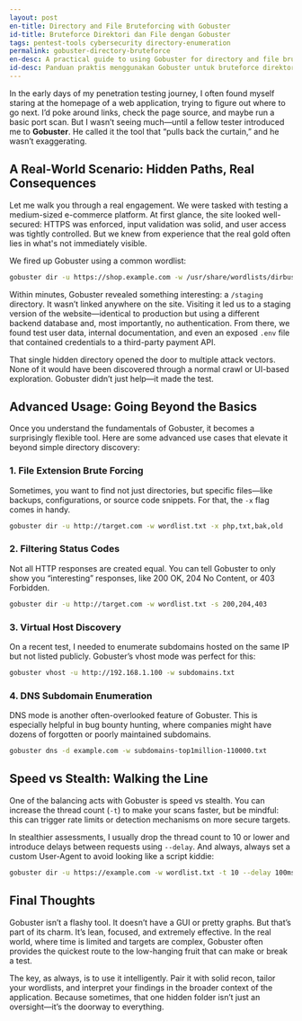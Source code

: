 ```yaml
---
layout: post
en-title: Directory and File Bruteforcing with Gobuster
id-title: Bruteforce Direktori dan File dengan Gobuster
tags: pentest-tools cybersecurity directory-enumeration
permalink: gobuster-directory-bruteforce
en-desc: A practical guide to using Gobuster for directory and file bruteforcing in web application penetration testing.
id-desc: Panduan praktis menggunakan Gobuster untuk bruteforce direktori dan file dalam pengujian penetrasi aplikasi web.
---
```


In the early days of my penetration testing journey, I often found myself staring at the homepage of a web application, trying to figure out where to go next. I’d poke around links, check the page source, and maybe run a basic port scan. But I wasn’t seeing much—until a fellow tester introduced me to **Gobuster**. He called it the tool that “pulls back the curtain,” and he wasn’t exaggerating.

## A Real-World Scenario: Hidden Paths, Real Consequences

Let me walk you through a real engagement. We were tasked with testing a medium-sized e-commerce platform. At first glance, the site looked well-secured: HTTPS was enforced, input validation was solid, and user access was tightly controlled. But we knew from experience that the real gold often lies in what's not immediately visible.

We fired up Gobuster using a common wordlist:

```bash
gobuster dir -u https://shop.example.com -w /usr/share/wordlists/dirbuster/directory-list-2.3-medium.txt -t 50 -o results.txt
```

Within minutes, Gobuster revealed something interesting: a `/staging` directory. It wasn’t linked anywhere on the site. Visiting it led us to a staging version of the website—identical to production but using a different backend database and, most importantly, no authentication. From there, we found test user data, internal documentation, and even an exposed `.env` file that contained credentials to a third-party payment API.

That single hidden directory opened the door to multiple attack vectors. None of it would have been discovered through a normal crawl or UI-based exploration. Gobuster didn’t just help—it made the test.

## Advanced Usage: Going Beyond the Basics

Once you understand the fundamentals of Gobuster, it becomes a surprisingly flexible tool. Here are some advanced use cases that elevate it beyond simple directory discovery:

### 1. **File Extension Brute Forcing**

Sometimes, you want to find not just directories, but specific files—like backups, configurations, or source code snippets. For that, the `-x` flag comes in handy.

```bash
gobuster dir -u http://target.com -w wordlist.txt -x php,txt,bak,old
```

### 2. **Filtering Status Codes**

Not all HTTP responses are created equal. You can tell Gobuster to only show you “interesting” responses, like 200 OK, 204 No Content, or 403 Forbidden.

```bash
gobuster dir -u http://target.com -w wordlist.txt -s 200,204,403
```

### 3. **Virtual Host Discovery**

On a recent test, I needed to enumerate subdomains hosted on the same IP but not listed publicly. Gobuster’s vhost mode was perfect for this:

```bash
gobuster vhost -u http://192.168.1.100 -w subdomains.txt
```

### 4. **DNS Subdomain Enumeration**

DNS mode is another often-overlooked feature of Gobuster. This is especially helpful in bug bounty hunting, where companies might have dozens of forgotten or poorly maintained subdomains.

```bash
gobuster dns -d example.com -w subdomains-top1million-110000.txt
```

## Speed vs Stealth: Walking the Line

One of the balancing acts with Gobuster is speed vs stealth. You can increase the thread count (`-t`) to make your scans faster, but be mindful: this can trigger rate limits or detection mechanisms on more secure targets.

In stealthier assessments, I usually drop the thread count to 10 or lower and introduce delays between requests using `--delay`. And always, always set a custom User-Agent to avoid looking like a script kiddie:

```bash
gobuster dir -u https://example.com -w wordlist.txt -t 10 --delay 100ms -a "Mozilla/5.0 (Pentest by ChatGPT)"
```

## Final Thoughts

Gobuster isn’t a flashy tool. It doesn’t have a GUI or pretty graphs. But that’s part of its charm. It’s lean, focused, and extremely effective. In the real world, where time is limited and targets are complex, Gobuster often provides the quickest route to the low-hanging fruit that can make or break a test.

The key, as always, is to use it intelligently. Pair it with solid recon, tailor your wordlists, and interpret your findings in the broader context of the application. Because sometimes, that one hidden folder isn’t just an oversight—it’s the doorway to everything.
